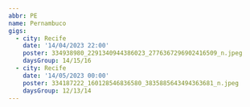 ```yaml
---
abbr: PE
name: Pernambuco
gigs:
  - city: Recife
    date: '14/04/2023 22:00'
    poster: 334938980_2291340944386023_2776367296902416509_n.jpeg
    daysGroup: 14/15/16
  - city: Recife
    date: '14/05/2023 00:00'
    poster: 334187222_160128546836580_3835885643494363681_n.jpeg
    daysGroup: 12/13/14
---
```


